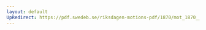 ```yaml
---
layout: default
UpRedirect: https://pdf.swedeb.se/riksdagen-motions-pdf/1870/mot_1870__ak__00142.pdf
---
```

